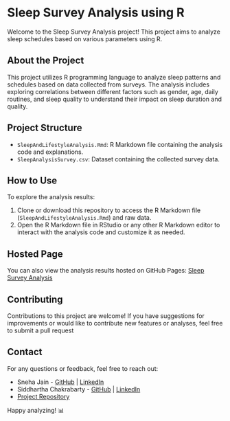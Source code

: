 # Sleep Survey Analysis using R

Welcome to the Sleep Survey Analysis project! This project aims to analyze sleep schedules based on various parameters using R.

## About the Project

This project utilizes R programming language to analyze sleep patterns and schedules based on data collected from surveys. The analysis includes exploring correlations between different factors such as gender, age, daily routines, and sleep quality to understand their impact on sleep duration and quality.

## Project Structure

- `SleepAndLifestyleAnalysis.Rmd`: R Markdown file containing the analysis code and explanations.
- `SleepAnalysisSurvey.csv`: Dataset containing the collected survey data.
## How to Use

To explore the analysis results:
1. Clone or download this repository to access the R Markdown file (`SleepAndLifestyleAnalysis.Rmd`) and raw data.
2. Open the R Markdown file in RStudio or any other R Markdown editor to interact with the analysis code and customize it as needed.

## Hosted Page

You can also view the analysis results hosted on GitHub Pages:
[Sleep Survey Analysis](https://jainsneha6.github.io/Sleep-Survey-Analysis/)

## Contributing

Contributions to this project are welcome! If you have suggestions for improvements or would like to contribute new features or analyses, feel free to submit a pull request

## Contact

For any questions or feedback, feel free to reach out:

- Sneha Jain - [GitHub](https://github.com/JainSneha6) | [LinkedIn](https://www.linkedin.com/in/sneha-jain-473357261/)
- Siddhartha Chakrabarty - [GitHub](https://github.com/SiddharthaChakrabarty) | [LinkedIn](https://www.linkedin.com/in/siddharthachakrabarty)
- [Project Repository](https://github.com/JainSneha6/Sleep-Survey-Analysis)

Happy analyzing! 📊
